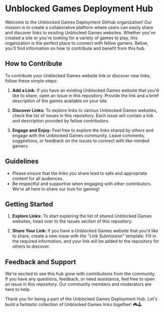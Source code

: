 # Unblocked Games Deployment Hub

Welcome to the Unblocked Games Deployment GitHub organization! Our mission is to create a collaborative platform where users can easily share and discover links to existing Unblocked Games websites. Whether you've created a site or you're looking for a variety of games to play, this organization is the perfect place to connect with fellow gamers. Below, you'll find information on how to contribute and benefit from this hub.

## How to Contribute

To contribute your Unblocked Games website link or discover new links, follow these simple steps:

1. **Add a Link:** If you have an existing Unblocked Games website that you'd like to share, open an issue in this repository. Provide the link and a brief description of the games available on your site.

2. **Discover Links:** To explore links to various Unblocked Games websites, check the list of issues in this repository. Each issue will contain a link and description provided by fellow contributors.

3. **Engage and Enjoy:** Feel free to explore the links shared by others and engage with the Unblocked Games community. Leave comments, suggestions, or feedback on the issues to connect with like-minded gamers.

## Guidelines

- Please ensure that the links you share lead to safe and appropriate content for all audiences.
- Be respectful and supportive when engaging with other contributors. We're all here to share our love for gaming!

## Getting Started

1. **Explore Links:** To start exploring the list of shared Unblocked Games websites, head over to the issues section of this repository.

2. **Share Your Link:** If you have a Unblocked Games website that you'd like to share, create a new issue with the "Link Submission" template. Fill in the required information, and your link will be added to the repository for others to discover.

## Feedback and Support

We're excited to see this hub grow with contributions from the community. If you have any questions, feedback, or need assistance, feel free to open an issue in this repository. Our community members and moderators are here to help.

Thank you for being a part of the Unblocked Games Deployment Hub. Let's build a fantastic collection of Unblocked Games links together! 🎮🕹️
